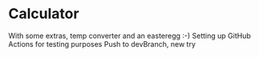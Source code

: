 # Calculator
With some extras, temp converter and an easteregg :-)
Setting up GitHub Actions for testing purposes
Push to devBranch, new try
